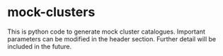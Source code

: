 # mock-clusters
This is python code to generate mock cluster catalogues. Important parameters can be modified in the header section. Further detail will be included in the future.